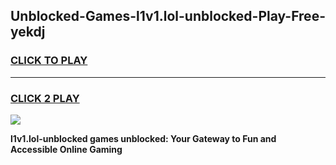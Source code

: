 
## Unblocked-Games-l1v1.lol-unblocked-Play-Free-yekdj
<h3>
<a href="https://premium76.site?title=l1v1.lol-unblocked&ref=21A">CLICK TO PLAY</a></h3>
<hr>

<h3>
<a href="https://premium76.site?title=l1v1.lol-unblocked&ref=21A">CLICK 2 PLAY</a>
  
</h3>

<a href="https://premium76.site?title=l1v1.lol-unblocked&ref=21A"><img src="https://clearcache.store/games.png"></a>


**l1v1.lol-unblocked games unblocked: Your Gateway to Fun and Accessible Online Gaming**

